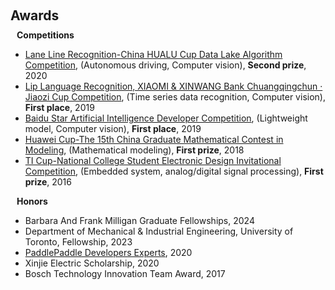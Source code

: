 <h1 id="awards"></h1>

<h2 style="margin: 60px 0px 10px;">Awards</h2>

<h4 style="margin:0 10px 0;">Competitions</h4>
<ul>
  <li>
    <a href="https://dev.ehualu.com/dev/home/competition/competitionDetail?competitionId=1"><autocolor>Lane Line Recognition-China HUALU Cup Data Lake Algorithm Competition</autocolor></a>, (Autonomous driving, Computer vision), <strong>Second prize</strong>, 2020
  </li>
  <li>
    <a href="https://www.sohu.com/a/359357887_505818"><autocolor>Lip Language Recognition, XIAOMI & XINWANG Bank Chuangqingchun · Jiaozi Cup Competition</autocolor></a>, (Time series data recognition, Computer vision), <strong>First place</strong>, 2019
  </li>
  <li>
    <a href="https://star.baidu.com/#/news-info?tab=3&id=621579FECC16B9D39F0725B1D973F3C0"><autocolor>Baidu Star Artificial Intelligence Developer Competition</autocolor></a>, (Lightweight model, Computer vision), <strong>First place</strong>, 2019
  </li>
  <li>
    <a href="https://news.jiangnan.edu.cn/info/1074/58017.htm"><autocolor>Huawei Cup-The 15th China Graduate Mathematical Contest in Modeling</autocolor></a>, (Mathematical modeling), <strong>First prize</strong>, 2018
  </li>
  <li>
    <a href="http://jiangnan.ihwrm.com/index/article/articleinfo.html?doc_id=1535124"><autocolor>TI Cup-National College Student Electronic Design Invitational Competition</autocolor></a>, (Embedded system, analog/digital signal processing), <strong>First prize</strong>, 2016
  </li>
</ul>

<h4 style="margin:0 10px 0;">Honors</h4>
<ul>
  <li>
    Barbara And Frank Milligan Graduate Fellowships, 2024
  </li>
  <li>
    Department of Mechanical & Industrial Engineering, University of Toronto, Fellowship, 2023
  </li>
  <li>
    <a href="https://www.paddlepaddle.org.cn/ppdemd?n=/ppdemd/%E5%BC%A0%E9%B9%8F%E6%9D%BE"><autocolor>PaddlePaddle Developers Experts</autocolor></a>, 2020
  </li>
  <li>
    Xinjie Electric Scholarship, 2020
  </li>
  <li>
    Bosch Technology Innovation Team Award, 2017
  </li>
</ul>
